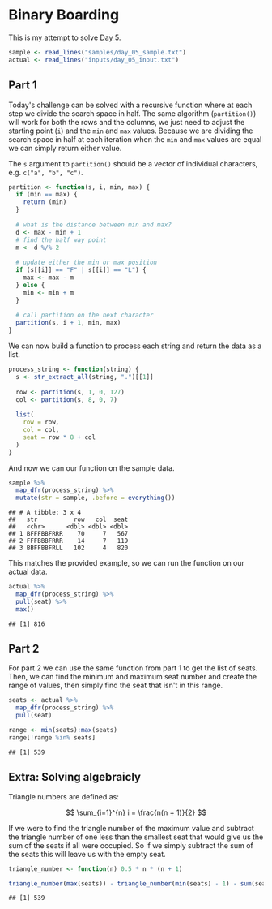# Binary Boarding



This is my attempt to solve [Day 5](https://adventofcode.com/2020/day/5).


```r
sample <- read_lines("samples/day_05_sample.txt")
actual <- read_lines("inputs/day_05_input.txt")
```

## Part 1

Today's challenge can be solved with a recursive function where at each step we divide the search space in half. The
same algorithm (`partition()`) will work for both the rows and the columns, we just need to adjust the starting point
(`i`) and the `min` and `max` values. Because we are dividing the search space in half at each iteration when the `min`
and `max` values are equal we can simply return either value.

The `s` argument to `partition()` should be a vector of individual characters, e.g. `c("a", "b", "c")`.


```r
partition <- function(s, i, min, max) {
  if (min == max) {
    return (min)
  }
  
  # what is the distance between min and max?
  d <- max - min + 1
  # find the half way point
  m <- d %/% 2
  
  # update either the min or max position
  if (s[[i]] == "F" | s[[i]] == "L") {
    max <- max - m
  } else {
    min <- min + m
  }
  
  # call partition on the next character
  partition(s, i + 1, min, max)
}
```

We can now build a function to process each string and return the data as a list.


```r
process_string <- function(string) {
  s <- str_extract_all(string, ".")[[1]]
  
  row <- partition(s, 1, 0, 127)
  col <- partition(s, 8, 0, 7)
  
  list(
    row = row,
    col = col,
    seat = row * 8 + col
  )
}
```

And now we can our function on the sample data.


```r
sample %>%
  map_dfr(process_string) %>%
  mutate(str = sample, .before = everything())
```

```
## # A tibble: 3 x 4
##   str          row   col  seat
##   <chr>      <dbl> <dbl> <dbl>
## 1 BFFFBBFRRR    70     7   567
## 2 FFFBBBFRRR    14     7   119
## 3 BBFFBBFRLL   102     4   820
```

This matches the provided example, so we can run the function on our actual data.


```r
actual %>%
  map_dfr(process_string) %>%
  pull(seat) %>%
  max()
```

```
## [1] 816
```

## Part 2

For part 2 we can use the same function from part 1 to get the list of seats. Then, we can find the minimum and maximum
seat number and create the range of values, then simply find the seat that isn't in this range.


```r
seats <- actual %>%
  map_dfr(process_string) %>%
  pull(seat)

range <- min(seats):max(seats)
range[!range %in% seats]
```

```
## [1] 539
```

## Extra: Solving algebraicly

Triangle numbers are defined as:

$$
\sum_{i=1}^{n} i = \frac{n(n + 1)}{2}
$$

If we were to find the triangle number of the maximum value and subtract the triangle number of one less than the
smallest seat that would give us the sum of the seats if all were occupied. So if we simply subtract the sum of the
seats this will leave us with the empty seat.


```r
triangle_number <- function(n) 0.5 * n * (n + 1)

triangle_number(max(seats)) - triangle_number(min(seats) - 1) - sum(seats)
```

```
## [1] 539
```
